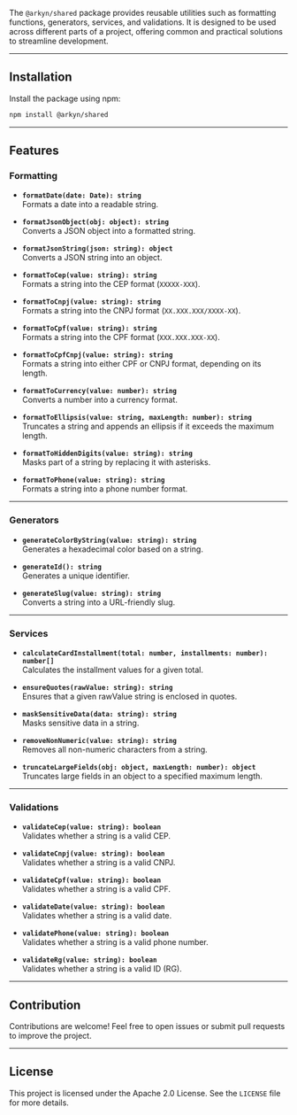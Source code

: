 The `@arkyn/shared` package provides reusable utilities such as formatting functions, generators, services, and validations. It is designed to be used across different parts of a project, offering common and practical solutions to streamline development.

---

## Installation

Install the package using npm:

```bash
npm install @arkyn/shared
```

---

## Features

### Formatting

- **`formatDate(date: Date): string`**  
  Formats a date into a readable string.

- **`formatJsonObject(obj: object): string`**  
  Converts a JSON object into a formatted string.

- **`formatJsonString(json: string): object`**  
  Converts a JSON string into an object.

- **`formatToCep(value: string): string`**  
  Formats a string into the CEP format (`XXXXX-XXX`).

- **`formatToCnpj(value: string): string`**  
  Formats a string into the CNPJ format (`XX.XXX.XXX/XXXX-XX`).

- **`formatToCpf(value: string): string`**  
  Formats a string into the CPF format (`XXX.XXX.XXX-XX`).

- **`formatToCpfCnpj(value: string): string`**  
  Formats a string into either CPF or CNPJ format, depending on its length.

- **`formatToCurrency(value: number): string`**  
  Converts a number into a currency format.

- **`formatToEllipsis(value: string, maxLength: number): string`**  
  Truncates a string and appends an ellipsis if it exceeds the maximum length.

- **`formatToHiddenDigits(value: string): string`**  
  Masks part of a string by replacing it with asterisks.

- **`formatToPhone(value: string): string`**  
  Formats a string into a phone number format.

---

### Generators

- **`generateColorByString(value: string): string`**  
  Generates a hexadecimal color based on a string.

- **`generateId(): string`**  
  Generates a unique identifier.

- **`generateSlug(value: string): string`**  
  Converts a string into a URL-friendly slug.

---

### Services

- **`calculateCardInstallment(total: number, installments: number): number[]`**  
  Calculates the installment values for a given total.

- **`ensureQuotes(rawValue: string): string`**  
  Ensures that a given rawValue string is enclosed in quotes.

- **`maskSensitiveData(data: string): string`**  
  Masks sensitive data in a string.

- **`removeNonNumeric(value: string): string`**  
  Removes all non-numeric characters from a string.

- **`truncateLargeFields(obj: object, maxLength: number): object`**  
  Truncates large fields in an object to a specified maximum length.

---

### Validations

- **`validateCep(value: string): boolean`**  
  Validates whether a string is a valid CEP.

- **`validateCnpj(value: string): boolean`**  
  Validates whether a string is a valid CNPJ.

- **`validateCpf(value: string): boolean`**  
  Validates whether a string is a valid CPF.

- **`validateDate(value: string): boolean`**  
  Validates whether a string is a valid date.

- **`validatePhone(value: string): boolean`**  
  Validates whether a string is a valid phone number.

- **`validateRg(value: string): boolean`**  
  Validates whether a string is a valid ID (RG).

---

## Contribution

Contributions are welcome! Feel free to open issues or submit pull requests to improve the project.

---

## License

This project is licensed under the Apache 2.0 License. See the `LICENSE` file for more details.
